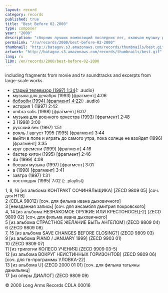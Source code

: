 ```yaml
---
layout: record
category: records
published: true
title: "Best Before 02.2000"
type: composer
year: "2000"
description: "сборник лучших композиций последних лет, включая музыку для кино и тв и фрагменты других сочинений"
permalink: "/ru/records/2000/best-before-02-2000"
thumbnail: "http://batagov.s3.amazonaws.com/records/thumbnails/best.gif"
artwork: "http://batagov.s3.amazonaws.com/records/thumbnails/best.gif"
lang: ru
l10n: /en/records/2000/best-before-02-2000
---
```


including fragments from movie and tv soundtracks and excerpts from large-scale works

- [старый телевизор (1997) 1:34](http://batagov.s3.amazonaws.com/records/sounds/vintage_tv_.mp3){: .audio}
- музыка для декабря (1993) [фрагмент] 4:06	 
- [бобэоби (1994) [фрагмент] 4:22](http://batagov.s3.amazonaws.com/records/sounds/bobeobi.mp3){: .audio}
- история 1 (1997) 2:42	 
- umbra solis (1998) [фрагмент] 6:07	 
- музыка для военного оркестра (1993) [фрагмент] 2:48	 
- 3 (1998) 3:00	 
- русский век (1997) 1:51	 
- рояль / август 1995 (1995) [фрагмент] 3:44	 
- выйти в поле и играть до самого утра, пока солнце не взойдет (1996) [фрагмент] 3:35	 
- круг времени (1999) [фрагмент] 4:16	 
- бастер китон (1995) [фрагмент] 2:46	 
- 4u (1999) 4:08	 
- боевая музыка (1997) [фрагмент] 3:01	 
- а (1998) [фрагмент] 3:41	 
- завтра (1997) 1:31	 
- постлюдия (1995) 7:02
{: .playlist} 

1, 8, 16 [из альбома КОНТРАКТ СОЧИНЯЛЬЩИКА] [ZECD 9809 05] [соч. для НТВ]  
2 (CDLA 98012) [соч. для фильма ивана дыховичного]  
3 [неизданная запись] [соч. для ансамбля дмитрия покровского]  
4, 14 [из альбома НЕЗНАКОМОЕ ОРУЖИЕ ИЛИ КРЕСТОНОСЕЦ-2] (ZECD 9809 02) [соч. для фильма ивана дыховичного]  
5 [из альбома СТРАСТНОЕ ЖЕЛАНИЕ БЫТЬ АНГЕЛОМ] (ZECD 9809 04)  
6 (ZECD 9809 08)  
7, 15 [из альбома SAVE CHANGES BEFORE CLOSING?] (ZECD 9809 03)  
9 [из альбома PIANO / JANUARY 1999] (ZECD 9903 01)  
10 (ZECD 9809 07)  
11 [из трилогии КОЛЕСО УЧЕНИЯ] (ZECD 9909 03-5)  
12 [из альбома ВОКРУГ НЕИСТИННЫХ ГОРИЗОНТОВ] (ZECD 9809 06) [соч. для тв-программы УЛОВКА-22]  
13 [из альбома U] (ZECD 2000 01 01) [соч. для фильма татьяны данильянц]  
17 [из оперы ДИАЛОГ] (ZECD 9809 09)   

© 2000 Long Arms Records CDLA 00016  